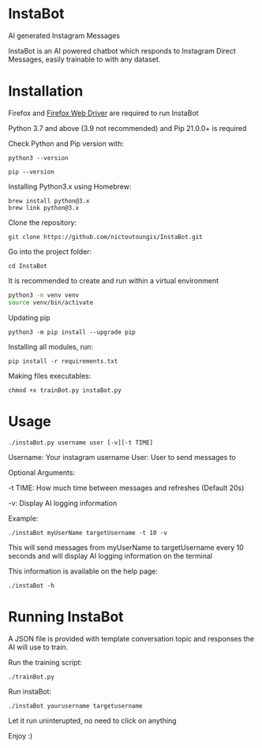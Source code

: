 # InstaBot

AI generated Instagram Messages

InstaBot is an AI powered chatbot which responds to Instagram Direct Messages, easily trainable to with any dataset.

# Installation

Firefox and [Firefox Web Driver](https://github.com/mozilla/geckodriver/releases) are required to run InstaBot

Python 3.7 and above (3.9 not recommended) and Pip 21.0.0+ is required

Check Python and Pip version with:

```python3 --version```

```pip --version```

Installing Python3.x using Homebrew:

```
brew install python@3.x
brew link python@3.x
```

Clone the repository:

```git clone https://github.com/nictoutoungis/InstaBot.git```

Go into the project folder:

```cd InstaBot```

It is recommended to create and run within a virtual environment

```sh
python3 -m venv venv
source venv/bin/activate
````

Updating pip

```python3 -m pip install --upgrade pip ```


Installing all modules, run:

```pip install -r requirements.txt```

Making files executables:

```chmod +x trainBot.py instaBot.py```

# Usage

```./instaBot.py username user [-v][-t TIME]```

Username: Your instagram username
User: User to send messages to

Optional Arguments:

-t TIME: How much time between messages and refreshes (Default 20s)

-v: Display AI logging information

Example:

```./instaBot myUserName targetUsername -t 10 -v```

This will send messages from myUserName to targetUsername every 10 seconds and will display AI logging information on the terminal

This information is available on the help page:

```./instaBot -h```


# Running InstaBot

A JSON file is provided with template conversation topic and responses the AI will use to train.

Run the training script:

```./trainBot.py```

Run instaBot:

```./instaBot yourusername targetusername```

Let it run uninterupted, no need to click on anything

Enjoy :)
